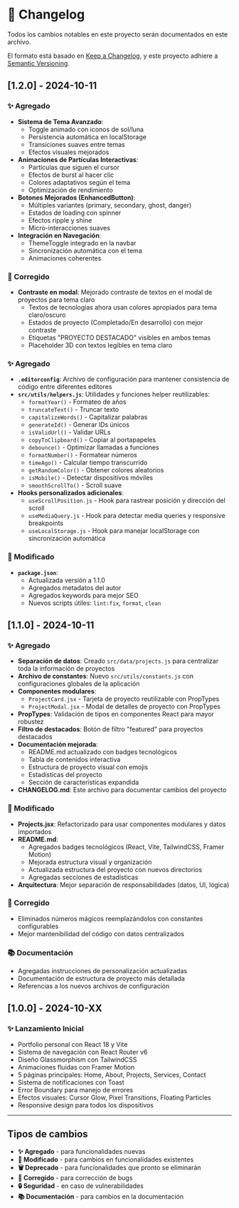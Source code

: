 # 📝 Changelog

Todos los cambios notables en este proyecto serán documentados en este archivo.

El formato está basado en [Keep a Changelog](https://keepachangelog.com/es-ES/1.0.0/),
y este proyecto adhiere a [Semantic Versioning](https://semver.org/lang/es/).

## [1.2.0] - 2024-10-11

### ✨ Agregado
- **Sistema de Tema Avanzado**: 
  - Toggle animado con iconos de sol/luna
  - Persistencia automática en localStorage
  - Transiciones suaves entre temas
  - Efectos visuales mejorados
- **Animaciones de Partículas Interactivas**:
  - Partículas que siguen el cursor
  - Efectos de burst al hacer clic
  - Colores adaptativos según el tema
  - Optimización de rendimiento
- **Botones Mejorados (EnhancedButton)**:
  - Múltiples variantes (primary, secondary, ghost, danger)
  - Estados de loading con spinner
  - Efectos ripple y shine
  - Micro-interacciones suaves
- **Integración en Navegación**:
  - ThemeToggle integrado en la navbar
  - Sincronización automática con el tema
  - Animaciones coherentes

### 🐛 Corregido
- **Contraste en modal**: Mejorado contraste de textos en el modal de proyectos para tema claro
  - Textos de tecnologías ahora usan colores apropiados para tema claro/oscuro
  - Estados de proyecto (Completado/En desarrollo) con mejor contraste
  - Etiquetas "PROYECTO DESTACADO" visibles en ambos temas
  - Placeholder 3D con textos legibles en tema claro

### ✨ Agregado
- **`.editorconfig`**: Archivo de configuración para mantener consistencia de código entre diferentes editores
- **`src/utils/helpers.js`**: Utilidades y funciones helper reutilizables:
  - `formatYear()` - Formateo de años
  - `truncateText()` - Truncar texto
  - `capitalizeWords()` - Capitalizar palabras
  - `generateId()` - Generar IDs únicos
  - `isValidUrl()` - Validar URLs
  - `copyToClipboard()` - Copiar al portapapeles
  - `debounce()` - Optimizar llamadas a funciones
  - `formatNumber()` - Formatear números
  - `timeAgo()` - Calcular tiempo transcurrido
  - `getRandomColor()` - Obtener colores aleatorios
  - `isMobile()` - Detectar dispositivos móviles
  - `smoothScrollTo()` - Scroll suave
- **Hooks personalizados adicionales**:
  - `useScrollPosition.js` - Hook para rastrear posición y dirección del scroll
  - `useMediaQuery.js` - Hook para detectar media queries y responsive breakpoints
  - `useLocalStorage.js` - Hook para manejar localStorage con sincronización automática

### 🔄 Modificado
- **`package.json`**: 
  - Actualizada versión a 1.1.0
  - Agregados metadatos del autor
  - Agregados keywords para mejor SEO
  - Nuevos scripts útiles: `lint:fix`, `format`, `clean`

## [1.1.0] - 2024-10-11

### ✨ Agregado
- **Separación de datos**: Creado `src/data/projects.js` para centralizar toda la información de proyectos
- **Archivo de constantes**: Nuevo `src/utils/constants.js` con configuraciones globales de la aplicación
- **Componentes modulares**: 
  - `ProjectCard.jsx` - Tarjeta de proyecto reutilizable con PropTypes
  - `ProjectModal.jsx` - Modal de detalles de proyecto con PropTypes
- **PropTypes**: Validación de tipos en componentes React para mayor robustez
- **Filtro de destacados**: Botón de filtro "featured" para proyectos destacados
- **Documentación mejorada**: 
  - README.md actualizado con badges tecnológicos
  - Tabla de contenidos interactiva
  - Estructura de proyecto visual con emojis
  - Estadísticas del proyecto
  - Sección de características expandida
- **CHANGELOG.md**: Este archivo para documentar cambios del proyecto

### 🔄 Modificado
- **Projects.jsx**: Refactorizado para usar componentes modulares y datos importados
- **README.md**: 
  - Agregados badges tecnológicos (React, Vite, TailwindCSS, Framer Motion)
  - Mejorada estructura visual y organización
  - Actualizada estructura del proyecto con nuevos directorios
  - Agregadas secciones de estadísticas
- **Arquitectura**: Mejor separación de responsabilidades (datos, UI, lógica)

### 🐛 Corregido
- Eliminados números mágicos reemplazándolos con constantes configurables
- Mejor mantenibilidad del código con datos centralizados

### 📚 Documentación
- Agregadas instrucciones de personalización actualizadas
- Documentación de estructura de proyecto más detallada
- Referencias a los nuevos archivos de configuración

## [1.0.0] - 2024-10-XX

### ✨ Lanzamiento Inicial
- Portfolio personal con React 18 y Vite
- Sistema de navegación con React Router v6
- Diseño Glassmorphism con TailwindCSS
- Animaciones fluidas con Framer Motion
- 5 páginas principales: Home, About, Projects, Services, Contact
- Sistema de notificaciones con Toast
- Error Boundary para manejo de errores
- Efectos visuales: Cursor Glow, Pixel Transitions, Floating Particles
- Responsive design para todos los dispositivos

---

## Tipos de cambios
- **✨ Agregado** - para funcionalidades nuevas
- **🔄 Modificado** - para cambios en funcionalidades existentes
- **🗑️ Deprecado** - para funcionalidades que pronto se eliminarán
- **🐛 Corregido** - para corrección de bugs
- **🔒 Seguridad** - en caso de vulnerabilidades
- **📚 Documentación** - para cambios en la documentación

